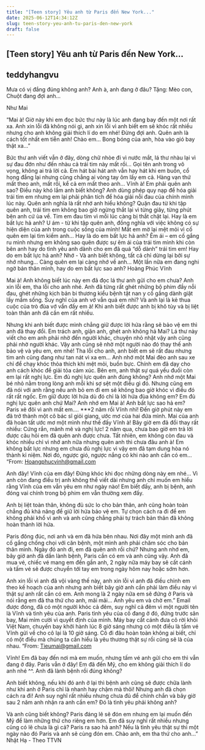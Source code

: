 ```yaml
---
title: "[Teen story] Yêu anh từ Paris đến New York..."
date: 2025-06-12T14:34:12Z
slug: teen-story-yeu-anh-tu-paris-den-new-york
draft: false
---
```


## [Teen story] Yêu anh từ Paris đến New York...

## teddyhangvu

Mưa có vị đắng đúng không anh? Anh à, anh đang ở đâu?
Tặng: Mèo con, Chuột đang đợi anh…
 
Như Mai 

“Mai à! Giờ này khi em đọc bức thư này là lúc anh đang bay đến một nơi rất xa. Anh xin lỗi đã không nói gì, anh xin lỗi vì anh biết em sẽ khóc rất nhiều nhưng cho anh không giải thích lí do em nhé! Đừng đợi anh. Quên anh là cách tốt nhất em tiễn anh! Chào em... Bong bóng của anh, hòa vào gió bay thật xa...” 

Bức thư anh viết vẫn ở đây, dòng chữ nhòe đi vì nước mắt, lá thư nhàu lại vì sự đau đớn như đến nhàu cả trái tim này mất rồi… Gọi tên anh trong vô vọng, không ai trả lời cả. Em hát bài hát anh vẫn hay hát khi em buồn, cổ họng đắng lại nhưng cũng chẳng ai vòng tay ôm lấy em cả. Hàng vạn thứ mất theo anh, mất rồi, kể cả em mất theo anh…
Vĩnh à! Em phải quên anh sao? Điều này khó lắm anh biết không? Anh dùng phép quy nạp để hóa giải trái tim em nhưng em lại phải phân tích để hóa giải nỗi đau của chính mình lúc này.
Quên anh nghĩa là rất nhớ anh hiểu không? Quặn đau từ khi tập quên anh, trái tim em không bao giờ ngừng thắt lại vì từng giây, từng phút bên anh cứ ùa về. Tim em đau tím vì mỗi lúc càng bị thắt chặt lại. Hay là em bất lực hả anh?
U ám - từ khi tập quên anh, đồng nghĩa với việc không có sự hiện diện của anh trong cuộc sống của mình! Mắt em mờ lại mệt mỏi vì cố quên em lại tìm kiếm anh… Hay là do em bất lực hả anh?
Êm ái – em cố gắng ru mình nhưng em không sao quên được sự êm ái của trái tim mình khi còn bên anh hay do tình yêu anh dành cho em đã quá “dỗ dành” trái tim em! Hay do em bất lực hả anh? 
Nhớ - Và anh biết không, tất cả chỉ dừng lại bởi sự nhớ nhung... Càng quên em lại càng nhớ về anh… Một lần nữa em đang nghi ngờ bản thân mình, hay do em bất lực sao anh?
Hoàng Phúc Vĩnh 

Mai à! Anh không biết lúc này em đã đọc lá thư anh gửi cho em chưa? Anh xin lỗi em, tha lỗi cho anh nhé. Anh đã từng rất ghét những bộ phim đầy nỗi đau, ghét những kịch bản bi thương kiểu bệnh tật nan y cố gắng dành giật lấy mầm sống. Suy nghĩ của anh vớ vẫn quá em nhỉ? Và anh lại là kẻ thua cuộc của trò đùa vớ vẩn đấy em à! Khi anh biết được anh bị khô tủy và bị liệt toàn thân anh đã cần em rất nhiều. 

Nhưng khi anh biết được mình chẳng giữ được lời hứa rằng sẽ bảo vệ em thì anh đã thay đổi. Em trách anh, giận anh, ghét anh không hả Mai? Lá thư này viết cho em anh phải nhờ đến người khác, chuyện nhỏ nhặt vậy anh cũng phải nhờ người khác. Vậy anh cũng sẽ nhờ một người nào đó thay thế anh bảo vệ và yêu em, em nhé! Tha lỗi cho anh, anh biết em sẽ rất đau nhưng tim anh cũng đang như tan nát vì xa em… 
Anh nhớ một Mai đèo anh sau xe chỉ để chạy khóc thỏa thích khi mệt mỏi, buồn bực. Chính em đã dạy cho anh cách khóc để giải tỏa cảm xúc. Bên em, anh thật sự quá yếu đuối còn em lại rất nghị lực. Em đủ nghị lực quên anh đúng không? 
Anh nhớ một Mai bé nhỏ nằm trong lòng anh mỗi khi sợ sệt một điều gì đó. Nhưng cũng em đã nói với anh rằng nếu anh bỏ em đi em sẽ không bao giờ khóc vì điều đó rất rất ngốc. Em giữ được lời hứa dù đó chỉ là lời hứa đùa không em? Em đủ nghị lực quên anh chứ Mai? 
Anh nhớ em Mai à! Anh bất lực sao hả em? 
Paris xẻ đôi vì anh mất em…. ***2 năm rồi Vĩnh nhỉ! Đến giờ phút này em đã trở thành một cô bác sĩ giỏi giang, ước mơ của hai đứa mình. Mai của anh đã hoàn tất ước mơ một mình như thế đấy Vĩnh à! Bây giờ em đã đổi thay rất nhiều: Cứng rắn, mãnh mẽ và nghị lực! 
2 năm qua, chưa bao giờ em trả lời được câu hỏi em đã quên anh được chưa. Tất nhiên, em không còn đau và khóc nhiều chỉ vì nhớ anh nữa nhưng quên anh thì chưa đâu anh à! Em không bất lực nhưng em chưa đủ nghị lực vì vậy em đã tạm dung hòa nó thành kỉ niệm. Nơi đó, ngược gió, ngược nắng có khi nào anh cần có em… “From: Hoangphucvinh@gmail.com 

Anh  đây! Vĩnh của em đây! Đừng khóc khi đọc những dòng này em nhé... Vì anh còn đang điều trị anh không thể viết dài nhưng anh chỉ muốn em hiểu rằng Vĩnh của em vẫn yêu em như ngày nào! Em biết đấy, anh bị bệnh, anh đóng vai chính trong bộ phim em vẫn thường xem đấy. 

Anh bị liệt toàn thân, không đủ sức lo cho bản thân, anh cũng hoàn toàn chẳng đủ khả năng để giữ lời hứa bảo vệ em. Tự chọn cách ra đi để em không phải khổ vì anh và anh cũng chẳng phải tự trách bản thân đã không hoàn thành lời hứa.

Paris đông đúc, nơi anh và em đã hứa bên nhau. Nơi đây một mình anh đã cố gắng chống chọi với căn bệnh, một mình anh phải chăm sóc cho bản thân mình. Ngày đó anh đi, em đã quên anh rồi chứ? Nhưng anh nhớ em, bây giờ anh đã dần lành bệnh, Paris cần có em và anh cũng vậy. Anh đã mua vé, chiếc vé mang em đến gần anh, 2 ngày nữa máy bay sẽ cất cánh và tấm vé sẽ được chuyển tới tay em trong ngày hôm nay hoặc sớm hơn. 

Anh xin lỗi vì anh đã vội vàng thế này, anh xin lỗi vì anh đã điều chỉnh em theo kế hoạch của anh nhưng anh biết bây giờ anh cần phải làm điều này vì thật sự anh rất cần có em. Anh mong là 2 ngày nữa em sẽ đứng ở Paris và nói rằng em đã tha thứ cho anh, mãi mãi… Anh yêu em và chờ em.” 
Email được đóng, đã có một người khóc cả đêm, suy nghĩ cả đêm vì một người tên là Vĩnh và tình yêu của anh. Paris tình yêu của cô đang ở đó, đứng trước sân bay, Mai mỉm cười vì quyết định của mình. Máy bay cất cánh đưa cô rời khỏi Việt Nam, chuyến bay khởi hành lúc 8 giờ sáng nhưng có một điều là tấm vé Vĩnh gửi về cho cô lại là 10 giờ sáng. Cô đi đâu hoàn toàn không ai biết, chỉ có một điều mà chúng ta cần hiểu là yêu thương thật sự rồi cũng sẽ là của nhau.
“From: Tieumai@gmail.com

Vĩnh! Em đã bay đến nơi mà em muốn, nhưng tấm vé anh gửi cho em thì vẫn đang ở đây. Paris vẫn ở đây! Em đã đến Mỹ, cho em không giải thích lí do anh nhé ^^. Anh đã lành bệnh rồi đúng không? 

Anh biết không, nếu khi đó anh ở lại thì bệnh anh cũng sẽ được chữa lành như khi anh ở Paris chỉ là nhanh hay chậm mà thôi! Nhưng anh đã chọn cách ra đi! Anh suy nghĩ rất nhiều nhưng chưa đủ để chính chắn và bây giờ sau 2 năm anh nhận ra anh cần em? Đó là tình yêu phải không anh? 

Và anh cũng biết không? Paris đáng lẽ sẽ đón em nhưng em lại muốn đến Mỹ để làm những thứ cho riêng em hơn. Em đã suy nghĩ rất nhiều nhưng cũng có lẽ chưa là gì cả? Paris ra sao hả anh? Nếu là tình yêu thật sự thì một ngày nào đó Paris và anh sẽ cùng đón em. Chào anh, em tha thứ cho anh…” 
Nhật Hạ - Theo TTVN